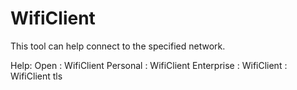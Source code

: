 # WifiClient

This tool can help connect to the specified network.

Help:
Open       : WifiClient <ssid>
Personal   : WifiClient <ssid> <password>
Enterprise : WifiClient <ssid> <username> <password>
           : WifiClient <ssid> tls <common name>
           
           
